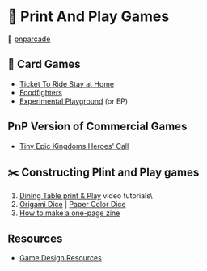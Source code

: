 # :pencil: Print And Play Games

:link: [pnparcade](https://www.pnparcade.com/)

## :flower_playing_cards: Card Games

- [Ticket To Ride Stay at Home](https://print-and-play.asmodee.fun/ticket-to-ride/)
- [Foodfighters](https://www.kidstablebg.com/foodfighters)
- [Experimental Playground](http://experimentalplayground.blogspot.com/2016/04/download-page.html) (or EP)

## PnP Version of Commercial Games

- [Tiny Epic Kingdoms Heroes' Call](https://us6.campaign-archive.com/?u=234614537b61f2f319f7c66e2&id=37767fbd0e)

## :scissors: Constructing Plint and Play games

1. [Dining Table print & Play](http://diningtablepnp.com/) video tutorials\
2. [Origami Dice](https://boardgamegeek.com/thread/608070/origami-dice/page/1) | [Paper Color Dice]([https://worksheets.site/paper-color-dice.html)
3. [How to make a one-page zine](http://experimentwithnature.com/03-found/experiment-with-paper-how-to-make-a-one-page-zine/#.XvwoQnUzZD8)

## Resources

- [Game Design Resources](http://gjjgames.blogspot.com/p/blog-page_24.html)
